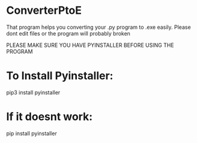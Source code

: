 # ConverterPtoE
That program helps you converting your .py program to .exe easily.
Please dont edit files or the program will probably broken

PLEASE MAKE SURE YOU HAVE PYINSTALLER BEFORE USING THE PROGRAM

# To Install Pyinstaller:
pip3 install pyinstaller

# If it doesnt work:
pip install pyinstaller
